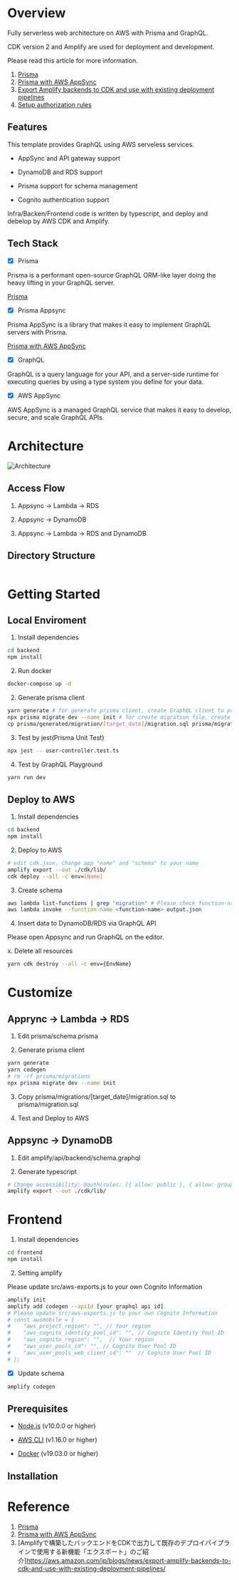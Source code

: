 # Overview

Fully serverless web architecture on AWS with Prisma and GraphQL.

CDK version 2 and Amplify are used for deployment and development.

Please read this article for more information.

1. [Prisma](https://www.prisma.io/)
2. [Prisma with AWS AppSync](https://github.com/maoosi/prisma-appsync)
3. [Export Amplify backends to CDK and use with existing deployment pipelines](https://aws.amazon.com/jp/blogs/mobile/export-amplify-backends-to-cdk-and-use-with-existing-deployment-pipelines/)
4. [Setup authorization rules](https://docs.amplify.aws/cli-legacy/graphql-transformer/auth/)

## Features

This template provides GraphQL using AWS serveless services.

- AppSync and API gateway support

- DynamoDB and RDS support

- Prisma support for schema management

- Cognito authentication support

Infra/Backen/Frontend code is written by typescript, and deploy and debelop by AWS CDK and Amplify.

## Tech Stack

- [x] Prisma

Prisma is a performant open-source GraphQL ORM-like layer doing the heavy lifting in your GraphQL server.

[Prisma](https://www.prisma.io/)


- [x] Prisma Appsync

Prisma AppSync is a library that makes it easy to implement GraphQL servers with Prisma.

[Prisma with AWS AppSync](https://github.com/maoosi/prisma-appsync)

- [x] GraphQL

GraphQL is a query language for your API, and a server-side runtime for executing queries by using a type system you define for your data.

- [x] AWS AppSync

AWS AppSync is a managed GraphQL service that makes it easy to develop, secure, and scale GraphQL APIs.

# Architecture

![Architecture](./docs/arch.png)

## Access Flow

1. Appsync -> Lambda -> RDS

2. Appsync -> DynamoDB

3. Appsync -> Lambda -> RDS and DynamoDB

## Directory Structure

```bash
```

# Getting Started

## Local Enviroment

1. Install dependencies

```bash
cd backend
npm install
```

2. Run docker

```bash
docker-compose up -d
```

2. Generate prisma client

```bash
yarn generate # for generate prisma client, create GraphQL client to prisma/generate
npx prisma migrate dev --name init # for create migration file, create sql and migrate it to DB to prisma/migration
cp prisma/generated/migration/[target_date]/migration.sql prisma/migration.sql # for migration target sql
```

3. Test by jest(Prisma Unit Test)

```bash
npx jest -- user-controller.test.ts
```

4. Test by GraphQL Playground

```bash
yarn run dev
```

## Deploy to AWS

1. Install dependencies

```bash
cd backend
npm install
```

2. Deploy to AWS

```bash
# edit cdk.json, change app "name" and "schema" to your name
amplify export --out ./cdk/lib/
cdk deploy --all -c env=[Name]
```

3. Create schema

```bash
aws lambda list-functions | grep "migration" # Please check function-name you deployed to AWS which include "migration"
aws lambda invoke --function-name <function-name> output.json 
```

4. Insert data to DynamoDB/RDS via GraphQL API

Please open Appsync and run GraphQL on the editor.


x. Delete all resources

```bash
yarn cdk destroy --all -c env={EnvName}
```

# Customize

## Apprync -> Lambda -> RDS

1. Edit prisma/schema.prisma

2. Generate prisma client

```bash
yarn generate
yarn codegen
# rm -rf prisma/migrations
npx prisma migrate dev --name init
```

3. Copy prisma/migrations/[target_date]/migration.sql to prisma/migration.sql

4. Test and Deploy to AWS

## Appsync -> DynamoDB

1. Edit amplify/api/backend/schema.graphql

2. Generate typescript 

```bash
# Change accessibility: @auth(rules: [{ allow: public }, { allow: groups, groups: ["user"] }])
amplify export --out ./cdk/lib/
```

# Frontend

1. Install dependencies

```bash
cd frontend
npm install
```

2. Setting amplify

Please update src/aws-exports.js to your own Cognito Information

```bash
amplify init
amplify add codegen --apiId [your graphql api id]
# Please update src/aws-exports.js to your own Cognito Information
# const awsmobile = {
#    "aws_project_region": "", // Your region
#    "aws_cognito_identity_pool_id": "", // Cognito Identity Pool ID
#    "aws_cognito_region": "",  // Your region
#    "aws_user_pools_id": "", // Cognito User Pool ID
#    "aws_user_pools_web_client_id": ""  // Cognito User Pool ID
# };
```

- [x] Update schema

```bash
amplify codegen
```

## Prerequisites

- [Node.js](https://nodejs.org/en/download/) (v10.0.0 or higher)

- [AWS CLI](https://docs.aws.amazon.com/cli/latest/userguide/cli-chap-install.html) (v1.16.0 or higher)

- [Docker](https://docs.docker.com/get-docker/) (v19.03.0 or higher)


## Installation

# Reference
1. [Prisma](https://www.prisma.io/)
2. [Prisma with AWS AppSync](https://github.com/maoosi/prisma-appsync)
3. [Amplifyで構築したバックエンドをCDKで出力して既存のデプロイパイプラインで使用する新機能「エクスポート」のご紹介]https://aws.amazon.com/jp/blogs/news/export-amplify-backends-to-cdk-and-use-with-existing-deployment-pipelines/